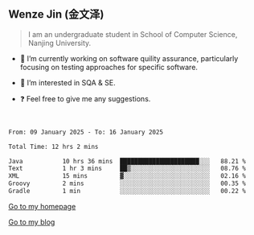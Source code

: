 ## Wenze Jin (金文泽)

> I am an undergraduate student in School of Computer Science, Nanjing University.

- 🔭 I’m currently working on software quility assurance, particularly focusing on testing approaches for specific software.
  
- 🌱 I’m interested in SQA & SE.
  
- ❓ Feel free to give me any suggestions.  

<br>  

<!--START_SECTION:waka-->

```txt
From: 09 January 2025 - To: 16 January 2025

Total Time: 12 hrs 2 mins

Java           10 hrs 36 mins  ██████████████████████░░░   88.21 %
Text           1 hr 3 mins     ██▒░░░░░░░░░░░░░░░░░░░░░░   08.76 %
XML            15 mins         ▓░░░░░░░░░░░░░░░░░░░░░░░░   02.16 %
Groovy         2 mins          ░░░░░░░░░░░░░░░░░░░░░░░░░   00.35 %
Gradle         1 min           ░░░░░░░░░░░░░░░░░░░░░░░░░   00.22 %
```

<!--END_SECTION:waka-->

[Go to my homepage](https://wenzejin.github.io)

[Go to my blog](https://wenzejin.notion.site/Wenze-Jin-s-Blog-1635e9fa7b6d80b3adcedfacc74aa717?pvs=4)
